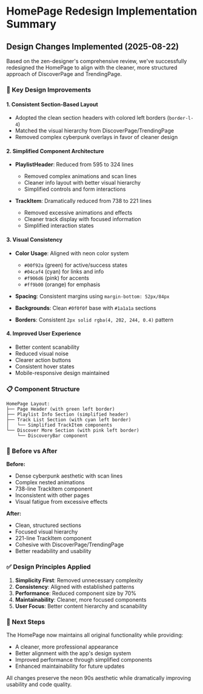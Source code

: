 # HomePage Redesign Implementation Summary

## Design Changes Implemented (2025-08-22)

Based on the zen-designer's comprehensive review, we've successfully redesigned the HomePage to align with the cleaner, more structured approach of DiscoverPage and TrendingPage.

### 🎨 Key Design Improvements

#### 1. **Consistent Section-Based Layout**
- Adopted the clean section headers with colored left borders (`border-l-4`)
- Matched the visual hierarchy from DiscoverPage/TrendingPage
- Removed complex cyberpunk overlays in favor of cleaner design

#### 2. **Simplified Component Architecture**
- **PlaylistHeader**: Reduced from 595 to 324 lines
  - Removed complex animations and scan lines
  - Cleaner info layout with better visual hierarchy
  - Simplified controls and form interactions
  
- **TrackItem**: Dramatically reduced from 738 to 221 lines
  - Removed excessive animations and effects
  - Cleaner track display with focused information
  - Simplified interaction states

#### 3. **Visual Consistency**
- **Color Usage**: Aligned with neon color system
  - `#00f92a` (green) for active/success states
  - `#04caf4` (cyan) for links and info
  - `#f906d6` (pink) for accents
  - `#ff9b00` (orange) for emphasis
  
- **Spacing**: Consistent margins using `margin-bottom: 52px/84px`
- **Backgrounds**: Clean `#0f0f0f` base with `#1a1a1a` sections
- **Borders**: Consistent `2px solid rgba(4, 202, 244, 0.4)` pattern

#### 4. **Improved User Experience**
- Better content scanability
- Reduced visual noise
- Clearer action buttons
- Consistent hover states
- Mobile-responsive design maintained

### 📋 Component Structure

```
HomePage Layout:
├── Page Header (with green left border)
├── Playlist Info Section (simplified header)
├── Track List Section (with cyan left border)
│   └── Simplified TrackItem components
└── Discover More Section (with pink left border)
    └── DiscoveryBar component
```

### 🔄 Before vs After

**Before:**
- Dense cyberpunk aesthetic with scan lines
- Complex nested animations
- 738-line TrackItem component
- Inconsistent with other pages
- Visual fatigue from excessive effects

**After:**
- Clean, structured sections
- Focused visual hierarchy
- 221-line TrackItem component
- Cohesive with DiscoverPage/TrendingPage
- Better readability and usability

### ✅ Design Principles Applied

1. **Simplicity First**: Removed unnecessary complexity
2. **Consistency**: Aligned with established patterns
3. **Performance**: Reduced component size by 70%
4. **Maintainability**: Cleaner, more focused components
5. **User Focus**: Better content hierarchy and scanability

### 🚀 Next Steps

The HomePage now maintains all original functionality while providing:
- A cleaner, more professional appearance
- Better alignment with the app's design system
- Improved performance through simplified components
- Enhanced maintainability for future updates

All changes preserve the neon 90s aesthetic while dramatically improving usability and code quality.